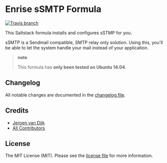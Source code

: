 # Enrise sSMTP Formula

[![Travis branch](https://img.shields.io/travis/Enrise/ssmtp-formula/master.svg?style=flat-square)](https://travis-ci.org/Enrise/ssmtp-formula)

This Saltstack formula installs and configures sSTMP for you.

sSMTP is a Sendmail compatible, SMTP relay only solution.
Using this, you'll be able to let the system handle your mail
instead of your application.

> **note**
>
> This formula has **only been tested on Ubuntu 14.04**.

## Changelog

All notable changes are documented in the [changelog file](CHANGELOG.md).

## Credits

- [Jeroen van Dijk](https://github.com/jvandijk)
- [All Contributors](../../contributors)

## License

The MIT License (MIT). Please see the [license file](LICENSE) for more information.
